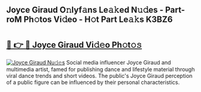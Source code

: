 ## Joyce Giraud O𝚗lyf𝚊ns Le𝚊𝚔ed N𝚞𝚍es - Part-roM Ph𝚘tos Vi𝚍eo - H𝚘t Part Le𝚊𝚔s K3BZ6

# <h2><a href="http://hf3bz7o.feru.top/?c=Joyce+Giraud">🔗 👉 🔴 Joyce Giraud Vi𝚍𝚎o Ph𝚘t𝚘𝚜</a></h2>

[![Joyce Giraud Nu𝚍𝚎s](https://i.imgur.com/0TWrTi3.gif)](http://hf3bz7o.feru.top/?c=Joyce+Giraud)
Social media influencer Joyce Giraud and multimedia artist, famed for publishing dance and lifestyle material through viral dance trends and short videos. The public's Joyce Giraud perception of a public figure can be influenced by their personal characteristics. 
